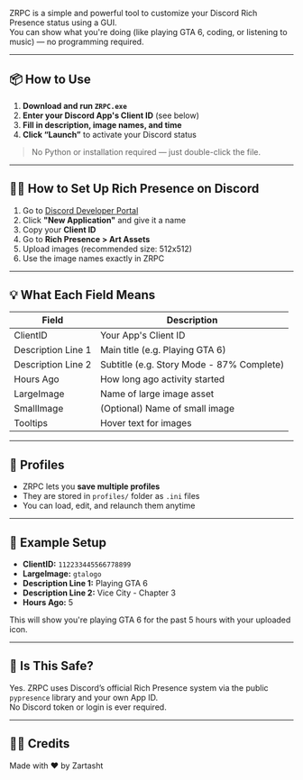 ZRPC is a simple and powerful tool to customize your Discord Rich Presence status using a GUI.  
You can show what you're doing (like playing GTA 6, coding, or listening to music) — no programming required.

---

## 📦 How to Use

1. **Download and run `ZRPC.exe`**
2. **Enter your Discord App's Client ID** (see below)
3. **Fill in description, image names, and time**
4. **Click “Launch”** to activate your Discord status

> No Python or installation required — just double-click the file.

---

## 🧙‍♂️ How to Set Up Rich Presence on Discord

1. Go to [Discord Developer Portal](https://discord.com/developers/applications)
2. Click **"New Application"** and give it a name
3. Copy your **Client ID**
4. Go to **Rich Presence > Art Assets**
5. Upload images (recommended size: 512x512)
6. Use the image names exactly in ZRPC

---

## 💡 What Each Field Means

| Field                  | Description                                 |
|------------------------|---------------------------------------------|
| ClientID               | Your App's Client ID                        |
| Description Line 1     | Main title (e.g. Playing GTA 6)             |
| Description Line 2     | Subtitle (e.g. Story Mode - 87% Complete)   |
| Hours Ago              | How long ago activity started               |
| LargeImage             | Name of large image asset                   |
| SmallImage             | (Optional) Name of small image              |
| Tooltips               | Hover text for images                       |

---

## 📝 Profiles

- ZRPC lets you **save multiple profiles**
- They are stored in `profiles/` folder as `.ini` files
- You can load, edit, and relaunch them anytime

---

## 📌 Example Setup

- **ClientID:** `112233445566778899`
- **LargeImage:** `gtalogo`
- **Description Line 1:** Playing GTA 6
- **Description Line 2:** Vice City - Chapter 3
- **Hours Ago:** 5

This will show you're playing GTA 6 for the past 5 hours with your uploaded icon.

---

## 🔐 Is This Safe?

Yes. ZRPC uses Discord’s official Rich Presence system via the public `pypresence` library and your own App ID.  
No Discord token or login is ever required.

---

## 🧑‍💻 Credits

Made with ❤️ by Zartasht 
